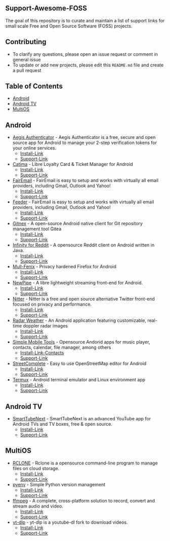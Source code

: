## Support-Awesome-FOSS

The goal of this repository is to curate and maintain a list of support links for small scale Free and Open Source Software (FOSS) projects.

## Contributing
- To clarify any questions, please open an issue request or comment in general issue
- To update or add new projects, please edit this `README.md` file and create a pull request

## Table of Contents

- [Android](#android)
- [Android TV](#android-tv)
- [MultiOS](#multios)

## Android
- [Aegis Authenticator](https://getaegis.app/) - Aegis Authenticator is a free, secure and open source app for Android to manage your 2-step verification tokens for your online services. 
    - [Install-Link](https://f-droid.org/en/packages/com.beemdevelopment.aegis) 
    - [Support-Link](https://www.buymeacoffee.com/beemdevelopment)
- [Catima](https://catima.app/) - Libre Loyalty Card & Ticket Manager for Android
    - [Install-Link](https://f-droid.org/en/packages/me.hackerchick.catima/) 
    - [Support-Link](https://paypal.me/sylviavanos)
- [FairEmail](https://github.com/hardcore-sushi/DroidFS) - FairEmail is easy to setup and works with virtually all email providers, including Gmail, Outlook and Yahoo!
    - [Install-Link](https://f-droid.org/en/packages/eu.faircode.email/) 
    - [Support-Link](https://email.faircode.eu/donate/)
- [Feeder](https://gitlab.com/spacecowboy/Feeder) - FairEmail is easy to setup and works with virtually all email providers, including Gmail, Outlook and Yahoo!
    - [Install-Link](https://f-droid.org/repository/browse/?fdid=com.nononsenseapps.feeder) 
    - [Support-Link](https://ko-fi.com/Y8Y44OYQL)
- [Gitnex](https://gitnex.com/) - A open-source Android native client for Git repository management tool Gitea
    - [Install-Link](https://f-droid.org/en/packages/org.mian.gitnex/) 
    - [Support-Link](https://www.buymeacoffee.com/mmarif)
- [Infinity for Reddit](https://github.com/Docile-Alligator/Infinity-For-Reddit) - A opensource Reddit client on Android written in Java.
    - [Install-Link](https://f-droid.org/packages/ml.docilealligator.infinityforreddit/) 
    - [Support-Link](https://www.patreon.com/docile_alligator)
- [Mull-Fenix](https://github.com/Divested-Mobile/Mull-Fenix) - Privacy hardened Firefox for Android
    - [Install-Link](https://f-droid.org/packages/us.spotco.fennec_dos/) 
    - [Support-Link](https://divested.dev/index.php?page=donate)
- [NewPipe](https://newpipe.net/) - A libre lightweight streaming front-end for Android.
    - [Install-Link](https://f-droid.org/packages/org.schabi.newpipe/) 
    - [Support-Link](https://newpipe.net/donate/)
- [Nitter](https://nitter.net/about) - Nitter is a free and open source alternative Twitter front-end focused on privacy and performance.
    - [Install-Link](https://f-droid.org/en/packages/com.plexer0.nitter/) 
    - [Support-Link](https://liberapay.com/zedeus)
- [Radar Weather](https://github.com/dh4/WeatherRadar) - An Android application featuring customizable, real-time doppler radar images 
    - [Install-Link](https://f-droid.org/en/packages/com.danhasting.radar/)
    - [Support-Link](https://dh4.github.io/donate/)
- [Simple Mobile Tools](https://www.simplemobiletools.com/donate) - Opensource Andorid apps for music player, contacts, calendar, file manager, among others 
    - [Install-Link-Contacts](https://f-droid.org/packages/com.simplemobiletools.contacts.pro/)
    - [Support-Link](https://www.simplemobiletools.com/donate)
- [StreetComplete](https://github.com/streetcomplete/StreetComplete) -  Easy to use OpenStreetMap editor for Android
    - [Install-Link](https://f-droid.org/packages/de.westnordost.streetcomplete/)
    - [Support-Link](https://github.com/sponsors/westnordost)
- [Termux](https://termux.dev/en/) - Android terminal emulator and Linux environment app 
    - [Install-Link](https://github.com/termux/termux-app#f-droid)
    - [Support-Link](https://termux.dev/en/donate)

## Android TV
- [SmartTubeNext](https://github.com/yuliskov/SmartTubeNext) - SmartTubeNext is an advanced YouTube app for Android TVs and TV boxes, free & open source.
    - [Install-Link](https://github.com/yuliskov/SmartTubeNext#Installation)
    - [Support-Link](https://github.com/yuliskov/SmartTubeNext#Donation)

## MultiOS
- [RCLONE](https://rclone.org/) - Rclone is a opensource command-line program to manage files on cloud storage.
    - [Install-Link](https://rclone.org/downloads/)
    - [Support-Link](https://rclone.org/donate/)
- [pyenv](https://github.com/pyenv/pyenv) - Simple Python version management 
    - [Install-Link](https://github.com/pyenv/pyenv-installer)
    - [Support-Link](https://github.com/sponsors/pyenv)
- [ffmpeg](https://ffmpeg.org/) - A complete, cross-platform solution to record, convert and stream audio and video.
    - [Install-Link](https://ffmpeg.org/download.html)
    - [Support-Link](https://ffmpeg.org/donations.html)
- [yt-dlp](https://github.com/yt-dlp/yt-dlp) - yt-dlp is a youtube-dl fork to download videos.
    - [Install-Link](https://github.com/yt-dlp/yt-dlp#installation)
    - [Support-Link](https://github.com/yt-dlp/yt-dlp/blob/master/Collaborators.md#collaborators)

